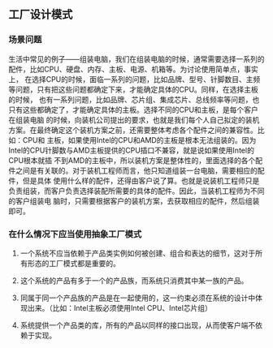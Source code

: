 ## 工厂设计模式
### 场景问题
生活中常见的例子——组装电脑，我们在组装电脑的时候，通常需要选择一系列的配件，比如CPU、硬盘、内存、主板、电源、机箱等。为讨论使用简单点，事实上，
在选择CPU的时候，面临一系列的问题，比如品牌、型号、针脚数目、主频等问题，只有把这些问题都确定下来，才能确定具体的CPU。同样，在选择主板的时候，
也有一系列问题，比如品牌、芯片组、集成芯片、总线频率等问题，也只有这些都确定了，才能确定具体的主板。选择不同的CPU和主板，是每个客户在组装电脑
的时候，向装机公司提出的要求，也就是我们每个人自己拟定的装机方案。在最终确定这个装机方案之前，还需要整体考虑各个配件之间的兼容性。比如：CPU和
主板，如果使用Intel的CPU和AMD的主板是根本无法组装的。因为Intel的CPU针脚数与AMD主板提供的CPU插口不兼容，就是说如果使用Intel的CPU根本就插
不到AMD的主板中，所以装机方案是整体性的，里面选择的各个配件之间是有关联的。对于装机工程师而言，他只知道组装一台电脑，需要相应的配件，但是具体
使用什么样的配件，还得由客户说了算。也就是说装机工程师只是负责组装，而客户负责选择装配所需要的具体的配件。因此，当装机工程师为不同的客户组装电
脑时，只需要根据客户的装机方案，去获取相应的配件，然后组装即可。

### 在什么情况下应当使用抽象工厂模式
1. 一个系统不应当依赖于产品类实例如何被创建、组合和表达的细节，这对于所有形态的工厂模式都是重要的。

2. 这个系统的产品有多于一个的产品族，而系统只消费其中某一族的产品。

3. 同属于同一个产品族的产品是在一起使用的，这一约束必须在系统的设计中体现出来。（比如：Intel主板必须使用Intel CPU、Intel芯片组）

4. 系统提供一个产品类的库，所有的产品以同样的接口出现，从而使客户端不依赖于实现。
